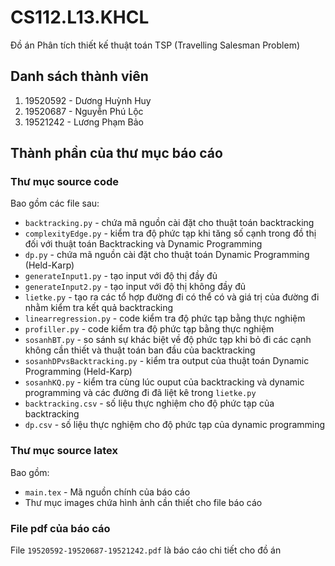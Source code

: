 # CS112.L13.KHCL
Đồ án Phân tích thiết kế thuật toán TSP (Travelling Salesman Problem)
## Danh sách thành viên
1. 19520592 - Dương Huỳnh Huy
2. 19520687 - Nguyễn Phú Lộc
3. 19521242 - Lương Phạm Bảo

## Thành phần của thư mục báo cáo
### Thư mục source code
Bao gồm các file sau:
* `backtracking.py` - chứa mã nguồn cài đặt cho thuật toán backtracking
* `complexityEdge.py` - kiểm tra độ phức tạp khi tăng số cạnh trong đồ thị đối với thuật toán Backtracking và Dynamic Programming
* `dp.py` - chứa mã nguồn cài đặt cho thuật toán Dynamic Programming (Held-Karp)
* `generateInput1.py` - tạo input với độ thị đầy đủ
* `generateInput2.py` - tạo input với độ thị không đầy đủ
* `lietke.py` - tạo ra các tổ hợp đường đi có thể có và giá trị của đường đi nhằm kiểm tra kết quả backtracking
* `linearregression.py` - code kiểm tra độ phức tạp bằng thực nghiệm
* `profiller.py` - code kiểm tra độ phức tạp bằng thực nghiệm
* `sosanhBT.py` - so sánh sự khác biệt về độ phức tạp khi bỏ đi các cạnh không cần thiết và thuật toán ban đầu của backtracking
* `sosanhDPvsBacktracking.py` - kiểm tra output của thuật toán Dynamic Programming (Held-Karp)
* `sosanhKQ.py` - kiểm tra cùng lúc ouput của backtracking và dynamic programming và các đường đi đã liệt kê trong `lietke.py`
* `backtracking.csv` - số liệu thực nghiệm cho độ phức tạp của backtracking
* `dp.csv` - số liệu thực nghiệm cho độ phức tạp của dynamic programming
### Thư mục source latex
Bao gồm:
* `main.tex` - Mã nguồn chính của báo cáo
* Thư mục images chứa hình ảnh cần thiết cho file báo cáo
### File pdf của báo cáo
File `19520592-19520687-19521242.pdf` là báo cáo chi tiết cho đồ án


